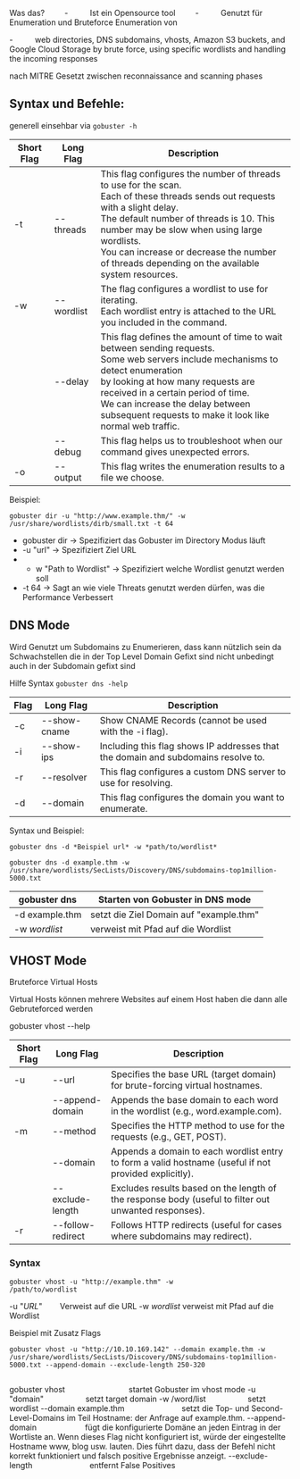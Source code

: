 Was das?        
-          Ist ein Opensource tool        
-          Genutzt für Enumeration und Bruteforce
Enumeration von       

-          web directories, DNS subdomains, vhosts, Amazon S3 buckets, and Google Cloud Storage by brute force, using specific wordlists and handling the incoming responses    

nach MITRE Gesetzt zwischen reconnaissance and scanning phases

## Syntax und Befehle: 

generell einsehbar via `gobuster -h`

| Short Flag | Long Flag  | Description                                                                                                                                                                                                                                                                                                                           |
| ---------- | ---------- | ------------------------------------------------------------------------------------------------------------------------------------------------------------------------------------------------------------------------------------------------------------------------------------------------------------------------------------- |
| -t         | --threads  | This flag configures the number of threads to use for the scan.  <br>Each of these threads sends out requests with a slight delay.  <br>The default number of threads is 10. This number may be slow when using large wordlists.  <br>You can increase or decrease the number of threads depending on the available system resources. |
| -w         | --wordlist | The flag configures a wordlist to use for iterating.  <br>Each wordlist entry is attached to the URL you included in the command.                                                                                                                                                                                                     |
|            | --delay    | This flag defines the amount of time to wait between sending requests.  <br>Some web servers include mechanisms to detect enumeration  <br>by looking at how many requests are received in a certain period of time.  <br>We can increase the delay between subsequent requests to make it look like normal web traffic.              |
|            | --debug    | This flag helps us to troubleshoot when our command gives unexpected errors.                                                                                                                                                                                                                                                          |
| -o         | --output   | This flag writes the enumeration results to a file we choose.                                                                                                                                                                                                                                                                         |
Beispiel: 
```
gobuster dir -u "http://www.example.thm/" -w /usr/share/wordlists/dirb/small.txt -t 64
```

- gobuster dir -> Spezifiziert das Gobuster im Directory Modus läuft
- -u "url" -> Spezifiziert Ziel URL
- - w "Path to Wordlist" -> Spezifiziert welche Wordlist genutzt werden soll
- -t 64 -> Sagt an wie viele Threats genutzt werden dürfen, was die Performance Verbessert

## DNS Mode

Wird Genutzt um Subdomains zu Enumerieren, dass kann nützlich sein da Schwachstellen die in der Top Level Domain Gefixt sind nicht unbedingt auch in der Subdomain gefixt sind

Hilfe Syntax `gobuster dns -help`

| Flag | Long Flag    | Description                                                                       |
| ---- | ------------ | --------------------------------------------------------------------------------- |
| -c   | --show-cname | Show CNAME Records (cannot be used with the -i flag).                             |
| -i   | --show-ips   | Including this flag shows IP addresses that the domain and subdomains resolve to. |
| -r   | --resolver   | This flag configures a custom DNS server to use for resolving.                    |
| -d   | --domain     | This flag configures the domain you want to enumerate.                            |
Syntax und Beispiel:

```
gobuster dns -d *Beispiel url* -w *path/to/wordlist*

gobuster dns -d example.thm -w /usr/share/wordlists/SecLists/Discovery/DNS/subdomains-top1million-5000.txt
```

| gobuster dns   | Starten von Gobuster in DNS mode        |
| -------------- | --------------------------------------- |
| -d example.thm | setzt die Ziel Domain auf "example.thm" |
| -w *wordlist*  | verweist mit Pfad auf die Wordlist      |


## VHOST Mode

Bruteforce Virtual Hosts       

Virtual Hosts können mehrere Websites auf einem Host haben die dann alle Gebruteforced werden          

gobuster vhost --help

| Short Flag | Long Flag         | Description                                                                                           |
| ---------- | ----------------- | ----------------------------------------------------------------------------------------------------- |
| -u         | --url             | Specifies the base URL (target domain) for brute-forcing virtual hostnames.                           |
|            | --append-domain   | Appends the base domain to each word in the wordlist (e.g., word.example.com).                        |
| -m         | --method          | Specifies the HTTP method to use for the requests (e.g., GET, POST).                                  |
|            | --domain          | Appends a domain to each wordlist entry to form a valid hostname (useful if not provided explicitly). |
|            | --exclude-length  | Excludes results based on the length of the response body (useful to filter out unwanted responses).  |
| -r         | --follow-redirect | Follows HTTP redirects (useful for cases where subdomains may redirect).                              |
### Syntax               

```
gobuster vhost -u "http://example.thm" -w /path/to/wordlist                     
```
-u "*URL*"        Verweist auf die URL
-w *wordlist* verweist mit Pfad auf die Wordlist 


Beispiel mit Zusatz Flags                      

```
gobuster vhost -u "http://10.10.169.142" --domain example.thm -w /usr/share/wordlists/SecLists/Discovery/DNS/subdomains-top1million-5000.txt --append-domain --exclude-length 250-320                       
```

gobuster vhost                                      startet Gobuster im vhost mode
-u "domain"                                           setzt target domain
-w /word/list                                          setzt wordlist
--domain example.thm                          setzt die Top- und Second-Level-Domains im Teil Hostname: der Anfrage auf example.thm.
--append-domain                                  fügt die konfigurierte Domäne an jeden Eintrag in der Wortliste an. Wenn dieses Flag nicht konfiguriert ist, würde der eingestellte Hostname www, blog usw. lauten. Dies führt dazu, dass der Befehl nicht korrekt funktioniert und falsch positive Ergebnisse anzeigt.
--exclude-length                                   entfernt False Positives
